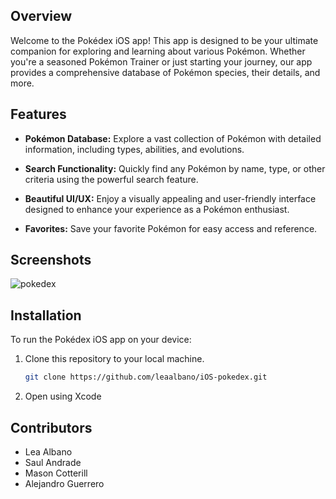 ## Overview

Welcome to the Pokédex iOS app! This app is designed to be your ultimate companion for exploring and learning about various Pokémon. Whether you're a seasoned Pokémon Trainer or just starting your journey, our app provides a comprehensive database of Pokémon species, their details, and more.

## Features

- **Pokémon Database:** Explore a vast collection of Pokémon with detailed information, including types, abilities, and evolutions.

- **Search Functionality:** Quickly find any Pokémon by name, type, or other criteria using the powerful search feature.

- **Beautiful UI/UX:** Enjoy a visually appealing and user-friendly interface designed to enhance your experience as a Pokémon enthusiast.

- **Favorites:** Save your favorite Pokémon for easy access and reference.

## Screenshots

![pokedex](https://github.com/leaalbano/iOS-pokedex/assets/89825014/a5f8282e-5e91-4745-8296-e0b62a595ac7)

## Installation

To run the Pokédex iOS app on your device:

1. Clone this repository to your local machine.
   ```bash
   git clone https://github.com/leaalbano/iOS-pokedex.git
2. Open using Xcode

## Contributors
- Lea Albano
- Saul Andrade
- Mason Cotterill
- Alejandro Guerrero
